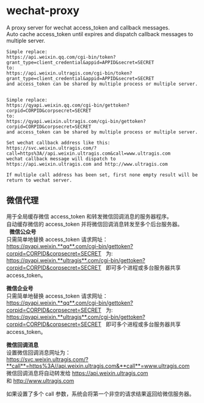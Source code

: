 # wechat-proxy  
A proxy server for wechat access_token and callback messages.  
Auto cache access_token until expires and dispatch callback messages to multiple server.  
  
    Simple replace:  
    https://api.weixin.qq.com/cgi-bin/token?grant_type=client_credential&appid=APPID&secret=SECRET   
    to:  
    https://api.weixin.ultragis.com/cgi-bin/token?grant_type=client_credential&appid=APPID&secret=SECRET   
    and access_token can be shared by multiple process or multiple server.  
  
    Simple replace:   
    https://qyapi.weixin.qq.com/cgi-bin/gettoken?corpid=CORPID&corpsecret=SECRET  
    to:   
    https://qyapi.weixin.ultragis.com/cgi-bin/gettoken?corpid=CORPID&corpsecret=SECRET   
    and access_token can be shared by multiple process or multiple server.  
  
    Set wechat callback address like this:  
    https://svc.weixin.ultragis.com/?call=https%3A//api.weixin.ultragis.com&call=www.ultragis.com  
    wechat callback message will dispatch to https://api.weixin.ultragis.com and http://www.ultragis.com  
  
    If multiple call address has been set, first none empty result will be return to wechat server.



## 微信代理  
用于全局缓存微信 access_token 和转发微信回调消息的服务器程序。  
自动缓存微信的 access_token 并将微信回调消息转发至多个后台服务器。  
    
**微信公众号**  
只需简单地替换 access_token 请求网址：
https://qyapi.weixin.**qq**.com/cgi-bin/gettoken?corpid=CORPID&corpsecret=SECRET  
为:  
https://qyapi.weixin.**ultragis**.com/cgi-bin/gettoken?corpid=CORPID&corpsecret=SECRET  
即可多个进程或多台服务器共享 access_token。  
  
**微信企业号**  
只需简单地替换 access_token 请求网址：  
https://qyapi.weixin.**qq**.com/cgi-bin/gettoken?corpid=CORPID&corpsecret=SECRET   
为:   
https://qyapi.weixin.**ultragis**.com/cgi-bin/gettoken?corpid=CORPID&corpsecret=SECRET   
即可多个进程或多台服务器共享 access_token。  
  
**微信回调消息**  
设置微信回调消息网址为：  
https://svc.weixin.ultragis.com/?**call**=https%3A//api.weixin.ultragis.com&**call**=www.ultragis.com   
微信回调消息将自动转发给 https://api.weixin.ultragis.com 和 http://www.ultragis.com  
  
如果设置了多个 call 参数，系统会将第一个非空的请求结果返回给微信服务器。  
